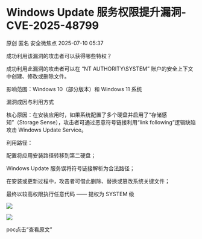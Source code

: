#  Windows Update 服务权限提升漏洞-CVE-2025-48799  
原创 匿名  安全微焦点   2025-07-10 05:37  
  
成功利用该漏洞的攻击者可以获得哪些特权？  
  
成功利用此漏洞的攻击者可以在 “NT AUTHORITY\SYSTEM” 账户的安全上下文中创建、修改或删除文件。  
  
影响范围：Windows 10（部分版本）和 Windows 11 系统  
  
漏洞成因与利用方式  
  
核心原因：在安装应用时，如果系统配置了多个硬盘并启用了“存储感知”（Storage Sense），攻击者可通过恶意符号链接利用“link following”逻辑缺陷攻击 Windows Update Service。  
  
  
利用路径：  
  
配置将应用安装路径转移到第二硬盘；  
  
Windows Update 服务误将符号链接解析为合法路径；  
  
在安装或更新过程中，攻击者可借此删除、替换或篡改系统关键文件；  
  
最终以较高权限执行任意代码 —— 提权为 SYSTEM 级  
  
![](https://mmbiz.qpic.cn/sz_mmbiz_png/kOxLp8DkyykdeDJbImPbmEWOYqQ15ibodQpbuAaOswHHdI1YkSeibChMs0IUllcm95Xq2KLGI2qLLZicXcS1xxapg/640?wx_fmt=png&from=appmsg "")  
  
![](https://mmbiz.qpic.cn/sz_mmbiz_png/kOxLp8DkyykdeDJbImPbmEWOYqQ15ibod6gyEVrwD3fZpHOv3CAibYhwBKZPsV7q89bFhQN3eOOD1rvHE3wrrffA/640?wx_fmt=png&from=appmsg "")  
  
  
poc点击“查看原文”  
  
  

